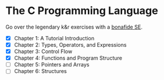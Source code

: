 # The C Programming Language
Go over the legendary k&amp;r exercises with a [bonafide SE].

- [x] Chapter 1: A Tutorial Introduction
- [x] Chapter 2: Types, Operators, and Expressions
- [x] Chapter 3: Control Flow
- [x] Chapter 4: Functions and Program Structure
- [ ] Chapter 5: Pointers and Arrays
- [ ] Chapter 6: Structures

[bonafide SE]:https://www.youtube.com/watch?v=L67uzG95Bws
